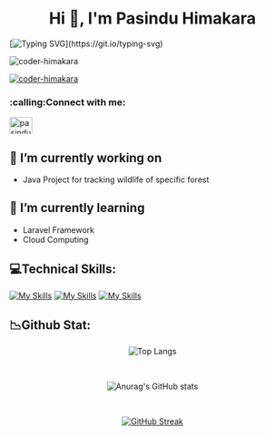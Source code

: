 <h1 align="center">Hi 👋, I'm Pasindu Himakara</h1>

[![Typing SVG](https://readme-typing-svg.demolab.com?font=Fira+Code&pause=1000&color=23F720&random=false&width=435&lines=I+am+a+tech+enthusiast.;Adept+at+Mastering+New+Concepts.)](https://git.io/typing-svg)

<p align="left"> <img src="https://komarev.com/ghpvc/?username=coder-himakara&label=Profile%20views&color=0e75b6&style=flat" alt="coder-himakara" /> </p>

<p align="left"> <a href="https://github.com/ryo-ma/github-profile-trophy"><img src="https://github-profile-trophy.vercel.app/?username=coder-himakara" alt="coder-himakara" /></a> </p>

<h3 align="left"> :calling:Connect with me:</h3>
<p align="left">
<a href="www.linkedin.com/in/pasindu-himakara-b44885285" target="blank"><img align="center" src="https://raw.githubusercontent.com/rahuldkjain/github-profile-readme-generator/master/src/images/icons/Social/linked-in-alt.svg" alt="pasindu himakara" height="30" width="40" /></a>
</p>

## 🔭 I’m currently working on 
- Java Project for tracking wildlife of specific forest

## 🌱 I’m currently learning 
- Laravel Framework
- Cloud Computing



## :computer:Technical Skills:
[![My Skills](https://skillicons.dev/icons?i=js,html,css)](https://skillicons.dev)
[![My Skills](https://skillicons.dev/icons?i=java,figma&theme=light)](https://skillicons.dev)
[![My Skills](https://skillicons.dev/icons?i=c,git,laravel,mysql,ps)](https://skillicons.dev)

## :chart_with_downwards_trend:Github Stat:
<div align=center>
  
  ![Top Langs](https://github-readme-stats.vercel.app/api/top-langs/?username=Coder-himakara&layout=compact)
</div>
</br>
<div align=center>
  
  ![Anurag's GitHub stats](https://github-readme-stats.vercel.app/api?username=Coder-himakara&show_icons=true&theme=dark)
  
</div>
</br>
<div align=center>
  
  [![GitHub Streak](https://streak-stats.demolab.com/?user=Coder-himakara&theme=dark)](https://git.io/streak-stats)
</div>

